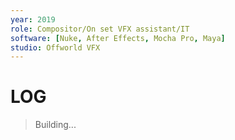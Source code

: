 ```yaml
---
year: 2019
role: Compositor/On set VFX assistant/IT
software: [Nuke, After Effects, Mocha Pro, Maya]
studio: Offworld VFX
---
```

# LOG
> Building...
